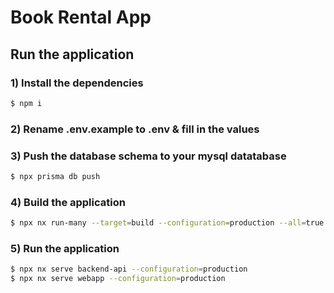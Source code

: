 # Book Rental App

## Run the application

### 1) Install the dependencies

```bash
$ npm i
```

### 2) Rename .env.example to .env & fill in the values

### 3) Push the database schema to your mysql datatabase

```bash
$ npx prisma db push
```

### 4) Build the application

```bash
$ npx nx run-many --target=build --configuration=production --all=true --parallel=true --maxParallel=3
```

### 5) Run the application

```bash
$ npx nx serve backend-api --configuration=production
$ npx nx serve webapp --configuration=production
```
